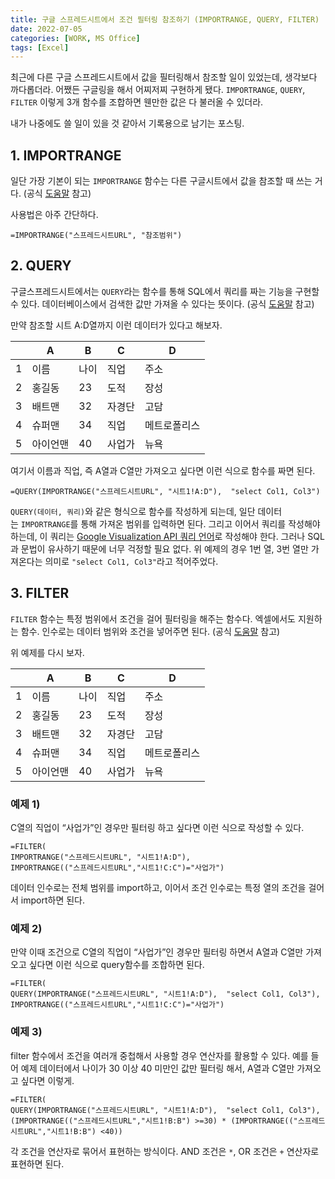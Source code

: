 ```yaml
---
title: 구글 스프레드시트에서 조건 필터링 참조하기 (IMPORTRANGE, QUERY, FILTER)
date: 2022-07-05
categories: [WORK, MS Office]
tags: [Excel]
---
```


최근에 다른 구글 스프레드시트에서 값을 필터링해서 참조할 일이 있었는데, 생각보다 까다롭더라. 어쨌든 구글링을 해서 어찌저찌 구현하게 됐다. `IMPORTRANGE`, `QUERY`, `FILTER` 이렇게 3개 함수를 조합하면 웬만한 값은 다 불러올 수 있더라.

내가 나중에도 쓸 일이 있을 것 같아서 기록용으로 남기는 포스팅.

## 1. IMPORTRANGE

일단 가장 기본이 되는 `IMPORTRANGE` 함수는 다른 구글시트에서 값을 참조할 때 쓰는 거다. (공식 [도움말](https://support.google.com/docs/answer/3093343?hl=ko) 참고)

사용법은 아주 간단하다.

```
=IMPORTRANGE("스프레드시트URL", "참조범위")
```

## 2. QUERY

구글스프레드시트에서는 `QUERY`라는 함수를 통해 SQL에서 쿼리를 짜는 기능을 구현할 수 있다. 데이터베이스에서 검색한 값만 가져올 수 있다는 뜻이다. (공식 [도움말](https://support.google.com/docs/answer/3093343?hl=ko) 참고)

만약 참조할 시트 A:D열까지 이런 데이터가 있다고 해보자.

| |**A**|**B**|**C**|**D**|
|---|---|---|---|---|
|1|이름|나이|직업|주소|
|2|홍길동|23|도적|장성|
|3|배트맨|32|자경단|고담|
|4|슈퍼맨|34|직업|메트로폴리스|
|5|아이언맨|40|사업가|뉴욕|

여기서 이름과 직업, 즉 A열과 C열만 가져오고 싶다면 이런 식으로 함수를 짜면 된다.

```
=QUERY(IMPORTRANGE("스프레드시트URL", "시트1!A:D"),  "select Col1, Col3")
```

`QUERY(데이터, 쿼리)`와 같은 형식으로 함수를 작성하게 되는데, 일단 데이터는 `IMPORTRANGE`를 통해 가져온 범위를 입력하면 된다. 그리고 이어서 쿼리를 작성해야 하는데, 이 쿼리는 [Google Visualization API 쿼리 언어](https://developers.google.com/chart/interactive/docs/querylanguage)로 작성해야 한다. 그러나 SQL과 문법이 유사하기 때문에 너무 걱정할 필요 없다. 위 예제의 경우 1번 열, 3번 열만 가져온다는 의미로 `"select Col1, Col3"`라고 적어주었다.

## 3. FILTER

`FILTER` 함수는 특정 범위에서 조건을 걸어 필터링을 해주는 함수다. 엑셀에서도 지원하는 함수. 인수로는 데이터 범위와 조건을 넣어주면 된다. (공식 [도움말](https://support.google.com/docs/answer/3093197?hl=ko) 참고)

위 예제를 다시 보자.

| |**A**|**B**|**C**|**D**|
|---|---|---|---|---|
|1|이름|나이|직업|주소|
|2|홍길동|23|도적|장성|
|3|배트맨|32|자경단|고담|
|4|슈퍼맨|34|직업|메트로폴리스|
|5|아이언맨|40|사업가|뉴욕|

### 예제 1)

C열의 직업이 “사업가”인 경우만 필터링 하고 싶다면 이런 식으로 작성할 수 있다.

```
=FILTER(
IMPORTRANGE("스프레드시트URL", "시트1!A:D"), 
IMPORTRANGE(("스프레드시트URL","시트1!C:C")="사업가")
```

데이터 인수로는 전체 범위를 import하고, 이어서 조건 인수로는 특정 열의 조건을 걸어서 import하면 된다.

### 예제 2)

만약 이때 조건으로 C열의 직업이 “사업가”인 경우만 필터링 하면서 A열과 C열만 가져오고 싶다면 이런 식으로 query함수를 조합하면 된다.

```
=FILTER(
QUERY(IMPORTRANGE("스프레드시트URL", "시트1!A:D"),  "select Col1, Col3"),
IMPORTRANGE(("스프레드시트URL","시트1!C:C")="사업가")
```

### 예제 3)

filter 함수에서 조건을 여러개 중첩해서 사용할 경우 연산자를 활용할 수 있다. 예를 들어 예제 데이터에서 나이가 30 이상 40 미만인 값만 필터링 해서, A열과 C열만 가져오고 싶다면 이렇게.

```
=FILTER(
QUERY(IMPORTRANGE("스프레드시트URL", "시트1!A:D"),  "select Col1, Col3"),
(IMPORTRANGE(("스프레드시트URL","시트1!B:B") >=30) * (IMPORTRANGE(("스프레드시트URL","시트1!B:B") <40))
```

각 조건을 연산자로 묶어서 표현하는 방식이다. AND 조건은 `*`, OR 조건은 `+` 연산자로 표현하면 된다.
